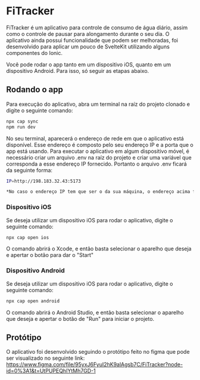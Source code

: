 # FiTracker

FiTracker é um aplicativo para controle de consumo de água diário, assim como o controle de pausar para alongamento durante o seu dia. O aplicativo ainda possui funcionalidade que podem ser melhoradas, foi desenvolvido para aplicar um pouco de SvelteKit utilizando alguns componentes do Ionic.

Você pode rodar o app tanto em um dispositivo iOS, quanto em um dispositivo Android. Para isso, só seguir as etapas abaixo.

## Rodando o app

Para execução do aplicativo, abra um terminal na raíz do projeto clonado e digite o seguinte comando:

```bash
npx cap sync
npm run dev
```

No seu terminal, aparecerá o endereço de rede em que o aplicativo está disponível. Esse endereço é composto pelo seu endereço IP e a porta que o app está usando. Para executar o aplicativo em algum dispositivo móvel, é necessário criar um arquivo .env na raíz do projeto e criar uma variável que corresponda a esse endereço IP fornecido. Portanto o arquivo .env ficará da seguinte forma:

```bash
IP=http://198.183.32.43:5173

*No caso o endereço IP tem que ser o da sua máquina, o endereço acima foi utilizado apenas como exemplo.
```

### Dispositivo iOS
Se deseja utilizar um dispositivo iOS para rodar o aplicativo, digite o seguinte comando:

```bash
npx cap open ios
```

O comando abrirá o Xcode, e então basta selecionar o aparelho que deseja e apertar o botão para dar o "Start"

### Dispositivo Android
Se deseja utilizar um dispositivo iOS para rodar o aplicativo, digite o seguinte comando:

```bash
npx cap open android
```

O comando abrirá o Android Studio, e então basta selecionar o aparelho que deseja e apertar o botão de "Run" para iniciar o projeto.

## Protótipo

O aplicativo foi desenvolvido seguindo o protótipo feito no figma que pode ser visualizado no seguinte link: https://www.figma.com/file/95yxJ6FyuI2hK9alAgsb7C/FiTracker?node-id=0%3A1&t=UtPUPEQhIYtMh7GD-1

